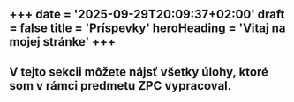 +++
date = '2025-09-29T20:09:37+02:00'
draft = false
title = 'Príspevky'
heroHeading = 'Vitaj na mojej stránke'
+++
---
V tejto sekcii môžete nájsť všetky úlohy, ktoré som v rámci predmetu ZPC vypracoval. 
---
